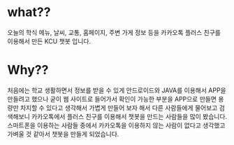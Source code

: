 # what??
오늘의 학식 메뉴, 날씨, 교통, 홈페이지, 주변 가게 정보 등을 카카오톡 플러스 친구를 이용해서 만든 KCU 챗봇 입니다.

# Why??
처음에는 학교 생활하면서 정보를 받을 수 있게 안드로이드와 JAVA를 이용해서 APP을 만들려고 했으나 굳이 웹 사이트로 들어가서 확인이 가능한 부분을
APP으로 만들면 용량만 차지할 수 있다고 생각해서 가볍게 만들어 보자 해서 다른 사람들에게 물어보고 검색해보니 카카오톡에서 플러스 친구를 이용해서
챗봇을 만드는 사람들을 많이 봤습니다.
스마트폰을 이용하는 사람들 중에서 카카오톡을 이용하지 않는 사람이 없다고 생각했고 가벼울 것 같아서 챗봇을 만들게 되었습니다.
